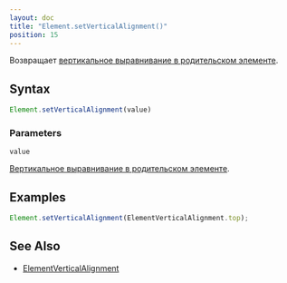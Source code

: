 ```yaml
---
layout: doc
title: "Element.setVerticalAlignment()"
position: 15
---
```


Возвращает [вертикальное выравнивание в родительском элементе](../ElementVerticalAlignment/).

## Syntax

```js
Element.setVerticalAlignment(value)
```

### Parameters

`value`

[Вертикальное выравнивание в родительском элементе](../ElementVerticalAlignment/).

## Examples

```js
Element.setVerticalAlignment(ElementVerticalAlignment.top);
```

## See Also

* [ElementVerticalAlignment](../ElementVerticalAlignment/)
